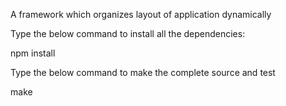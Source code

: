 A framework which organizes layout of application dynamically

Type the below command to install all the dependencies:

npm install

Type the below command to make the complete source and test

make
